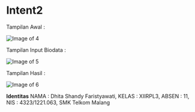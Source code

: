 # Intent2

Tampilan Awal :

![Image of 4](https://octodex.github.com/images/4.png)

Tampilan Input Biodata :

![Image of 5](https://octodex.github.com/images/5.png)

Tampilan Hasil :

![Image of 6](https://octodex.github.com/images/6.png)

**Identitas** NAMA : Dhita Shandy Faristyawati, KELAS : XIIRPL3, ABSEN : 11, NIS : 4323/1221.063, SMK Telkom Malang

